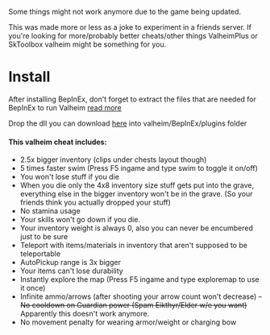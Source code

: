 Some things might not work anymore due to the game being updated.

This was made more or less as a joke to experiment in a friends server. If you're looking for more/probably better cheats/other things ValheimPlus or SkToolbox valheim might be something for you.

# Install

After installing BepInEx, don't forget to extract the files that are needed for BepInEx to run Valheim [read more](https://github.com/NeighTools/UnityDoorstop/issues/10)

Drop the dll you can download [here](https://github.com/thyraxx/ValheimCheat/releases/tag/v0.0.1) into valheim/BepInEx/plugins folder



#### This valheim cheat includes:
- 2.5x bigger inventory (clips under chests layout though)
- 5 times faster swim (Press F5 ingame and type swim to toggle it on/off)
- You won't lose stuff if you die
- When you die only the 4x8 inventory size stuff gets put into the grave, everything else in the bigger inventory won't be in the grave. (So your friends think you actually dropped your stuff)
- No stamina usage
- Your skills won't go down if you die.
- Your inventory weight is always 0, also you can never be encumbered just to be sure
- Teleport with items/materials in inventory that aren't supposed to be teleportable
- AutoPickup range is 3x bigger
- Your items can't lose durability
- Instantly explore the map (Press F5 ingame and type exploremap to use it once)
- Infinite ammo/arrows (after shooting your arrow count won't decrease)
~~- No cooldown on Guardian power (Spam Eikthyr/Elder w/e you want)~~ Apparently this doesn't work anymore.
- No movement penalty for wearing armor/weight or charging bow
